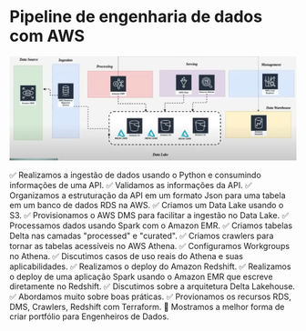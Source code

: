 # Pipeline de engenharia de dados com AWS

![Alt text](./assets/img/arquitetura.jpg?raw=true "Arquitetura pipeline")

✅ Realizamos a ingestão de dados usando o Python e consumindo informações de uma API.
✅ Validamos as informações da API.
✅ Organizamos a estruturação da API em um formato Json para uma tabela em um banco de dados RDS na AWS.
✅ Criamos um Data Lake usando o S3.
✅ Provisionamos o AWS DMS para facilitar a ingestão no Data Lake.
✅ Processamos dados usando Spark com o Amazon EMR.
✅ Criamos tabelas Delta nas camadas "processed" e "curated".
✅ Criamos crawlers para tornar as tabelas acessíveis no AWS Athena.
✅ Configuramos Workgroups no Athena.
✅ Discutimos casos de uso reais do Athena e suas aplicabilidades.
✅ Realizamos o deploy do Amazon Redshift.
✅ Realizamos o deploy de uma aplicação Spark usando o Amazon EMR que escreve diretamente no Redshift.
✅ Discutimos sobre a arquitetura Delta Lakehouse.
✅ Abordamos muito sobre boas práticas.
✅ Provionamos os recursos RDS, DMS, Crawlers, Redshift com Terraform.
💎 Mostramos a melhor forma de criar portfólio para Engenheiros de Dados.

